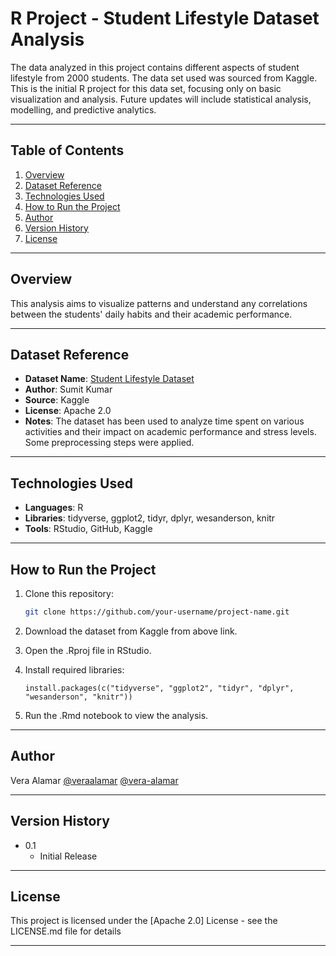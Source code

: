 # R Project - Student Lifestyle Dataset Analysis

The data analyzed in this project contains different aspects of student lifestyle from 2000 students. The data set used was sourced from Kaggle. This is the initial R project for this data set, focusing only on basic visualization and analysis. Future updates will include statistical analysis, modelling, and predictive analytics.

---

## Table of Contents
1. [Overview](#overview)
2. [Dataset Reference](#dataset)
3. [Technologies Used](#technologies-used)
4. [How to Run the Project](#how-to-run-the-project)
5. [Author](#author)
6. [Version History](#version-history) 
7. [License](#license)

---

## Overview

This analysis aims to visualize patterns and understand any correlations between the students' daily habits and their academic performance.

---

## Dataset Reference

- **Dataset Name**: [Student Lifestyle Dataset](https://www.kaggle.com/datasets/steve1215rogg/student-lifestyle-dataset)  
- **Author**: Sumit Kumar  
- **Source**: Kaggle  
- **License**: Apache 2.0 
- **Notes**: The dataset has been used to analyze time spent on various activities and their impact on academic performance and stress levels. Some preprocessing steps were applied.

---

## Technologies Used

- **Languages**: R  
- **Libraries**: tidyverse, ggplot2, tidyr, dplyr, wesanderson, knitr  
- **Tools**: RStudio, GitHub, Kaggle 

---

## How to Run the Project

1. Clone this repository:
   ```bash
   git clone https://github.com/your-username/project-name.git
   ```

2. Download the dataset from Kaggle from above link.
  
3. Open the .Rproj file in RStudio.
  
4. Install required libraries:
   ```{r}
   install.packages(c("tidyverse", "ggplot2", "tidyr", "dplyr", "wesanderson", "knitr"))
   
5. Run the .Rmd notebook to view the analysis.


---

## Author

Vera Alamar
[@veraalamar](https://www.linkedin.com/in/veraalamar/)
[@vera-alamar](https://github.com/vera-alamar)

---

## Version History

* 0.1
    * Initial Release

---

## License

This project is licensed under the [Apache 2.0] License - see the LICENSE.md file for details

---
